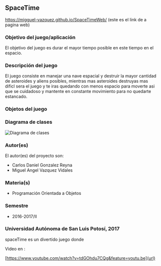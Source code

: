 ## SpaceTime
https://migguel-vazquez.github.io/SpaceTimeWeb/ (este es el link de a pagina web)

### Objetivo del juego/aplicación
El objetivo del juego es durar el mayor tiempo posible en este tiempo en el espacio.

### Descripción del juego
El juego consiste en manejar una nave espacial y destruir la mayor cantidad de asteroides y aliens posibles, mientras mas asteroides destruyas mas dificl sera el juego y te iras quedando con menos espacio para moverte asi que se cuidadoso y mantente en constante movimiento para no quedarte estancado.


### Objetos del juego 




### Diagrama de clases
![Diagrama de clases](url-del-diagrama.png)

### Autor(es)
El autor(es) del proyecto son:
- Carlos Daniel Gonzalez Reyna 
- Miguel Angel Vazquez Vidales 

### Materia(s)
- Programación Orientada a Objetos

### Semestre
- 2016-2017/II

### Universidad Autónoma de San Luis Potosí, 2017



spaceTime es un divertido juego donde

Video en :

[https://www.youtube.com/watch?v=tdGOhdu7CQg&feature=youtu.be](url)


